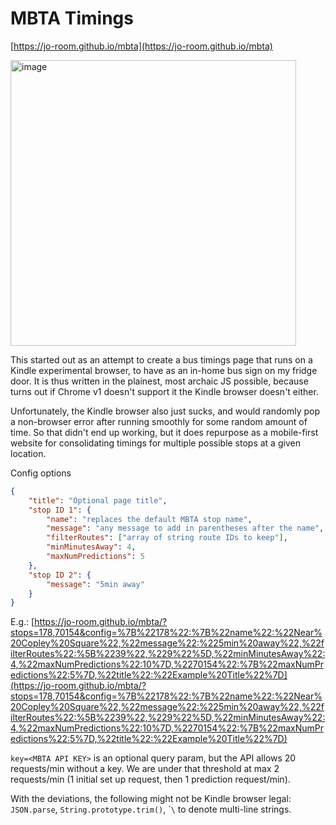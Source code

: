 # MBTA Timings

[https://jo-room.github.io/mbta](https://jo-room.github.io/mbta)

<img width="457" alt="image" src="https://github.com/user-attachments/assets/c76b7a31-0f1e-4982-8971-a95ae5f64ed5" />

This started out as an attempt to create a bus timings page that runs on a Kindle experimental browser, to have as an in-home bus sign on my fridge door.
It is thus written in the plainest, most archaic JS possible, because turns out if Chrome v1 doesn't support it the Kindle browser doesn't either.

Unfortunately, the Kindle browser also just sucks, and would randomly pop a non-browser error after running smoothly for some random amount of time.
So that didn't end up working, but it does repurpose as a mobile-first website for consolidating timings for multiple possible stops at a given location.

Config options
```json
{
	"title": "Optional page title",
	"stop ID 1": {
		"name": "replaces the default MBTA stop name",
		"message": "any message to add in parentheses after the name",
		"filterRoutes": ["array of string route IDs to keep"],
		"minMinutesAway": 4,
		"maxNumPredictions": 5
	},
	"stop ID 2": {
		"message": "5min away"
	}
}
```

E.g.: [https://jo-room.github.io/mbta/?stops=178,70154&config=%7B%22178%22:%7B%22name%22:%22Near%20Copley%20Square%22,%22message%22:%225min%20away%22,%22filterRoutes%22:%5B%2239%22,%229%22%5D,%22minMinutesAway%22:4,%22maxNumPredictions%22:10%7D,%2270154%22:%7B%22maxNumPredictions%22:5%7D,%22title%22:%22Example%20Title%22%7D](https://jo-room.github.io/mbta/?stops=178,70154&config=%7B%22178%22:%7B%22name%22:%22Near%20Copley%20Square%22,%22message%22:%225min%20away%22,%22filterRoutes%22:%5B%2239%22,%229%22%5D,%22minMinutesAway%22:4,%22maxNumPredictions%22:10%7D,%2270154%22:%7B%22maxNumPredictions%22:5%7D,%22title%22:%22Example%20Title%22%7D)

`key=<MBTA API KEY>` is an optional query param, but the API allows 20 requests/min without a key. We are under that threshold at max 2 requests/min (1 initial set up request, then 1 prediction request/min).

With the deviations, the following might not be Kindle browser legal: `JSON.parse`, `String.prototype.trim()`, \``\` to denote multi-line strings.
